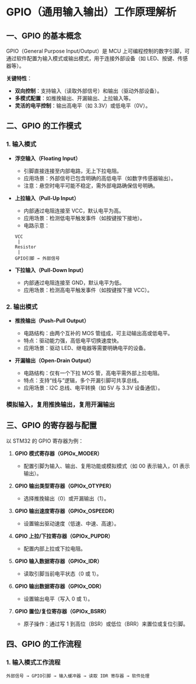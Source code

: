 # GPIO（通用输入输出）工作原理解析

## 一、GPIO 的基本概念

GPIO（General Purpose Input/Output）是 MCU 上可编程控制的数字引脚，可通过软件配置为输入模式或输出模式，用于连接外部设备（如 LED、按键、传感器等）。

**关键特性**：
- **双向控制**：支持输入（读取外部信号）和输出（驱动外部设备）。
- **多模式配置**：如推挽输出、开漏输出、上拉输入等。
- **灵活的电平控制**：输出高电平（如 3.3V）或低电平（0V）。

## 二、GPIO 的工作模式

### 1. 输入模式

- **浮空输入（Floating Input）**
    - 引脚直接连接至内部电路，无上下拉电阻。
    - 应用场景：外部信号已包含明确的高低电平（如数字传感器输出）。
    - 注意：悬空时电平可能不稳定，需外部电路确保信号明确。

- **上拉输入（Pull-Up Input）**
    - 内部通过电阻连接至 VCC，默认电平为高。
    - 应用场景：检测低电平触发事件（如按键按下接地）。
    - 电路示意：
    ```plaintext
    VCC
     |
  Resistor
     |
  GPIO引脚 → 外部信号
    ```

- **下拉输入（Pull-Down Input）**
    - 内部通过电阻连接至 GND，默认电平为低。
    - 应用场景：检测高电平触发事件（如按键按下接 VCC）。

### 2. 输出模式

- **推挽输出（Push-Pull Output）**
    - 电路结构：由两个互补的 MOS 管组成，可主动输出高或低电平。
    - 特点：驱动能力强，高低电平切换速度快。
    - 应用场景：驱动 LED、继电器等需要明确电平的设备。

- **开漏输出（Open-Drain Output）**
    - 电路结构：仅有一个下拉 MOS 管，高电平需外部上拉电阻。
    - 特点：支持“线与”逻辑，多个开漏引脚可共享总线。
    - 应用场景：I2C 总线、电平转换（如 5V 与 3.3V 设备通信）。

### 模拟输入，复用推挽输出，复用开漏输出

## 三、GPIO 的寄存器与配置

以 STM32 的 GPIO 寄存器为例：

1. **GPIO 模式寄存器（GPIOx_MODER）**
    - 配置引脚为输入、输出、复用功能或模拟模式（如 00 表示输入，01 表示输出）。
    
2. **GPIO 输出类型寄存器（GPIOx_OTYPER）**
    - 选择推挽输出（0）或开漏输出（1）。

3. **GPIO 输出速度寄存器（GPIOx_OSPEEDR）**
    - 设置输出驱动速度（低速、中速、高速）。

4. **GPIO 上拉/下拉寄存器（GPIOx_PUPDR）**
    - 配置内部上拉或下拉电阻。

5. **GPIO 输入数据寄存器（GPIOx_IDR）**
    - 读取引脚当前电平状态（0 或 1）。

6. **GPIO 输出数据寄存器（GPIOx_ODR）**
    - 设置输出电平（写入 0 或 1）。

7. **GPIO 置位/复位寄存器（GPIOx_BSRR）**
    - 原子操作：通过写 1 到高位（BSR）或低位（BRR）来置位或复位引脚。

## 四、GPIO 的工作流程

### 1. 输入模式工作流程

```plaintext
外部信号 → GPIO引脚 → 输入缓冲器 → 读取 IDR 寄存器 → 软件处理
